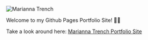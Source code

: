 ![Marianna Trench ](https://github.com/user-attachments/assets/48a3cb2d-4968-4a6b-b298-d82f3d08b2c8)


Welcome to my Github Pages Portfolio Site! 👋🏼

Take a look around here:  [Marianna Trench Portfolio Site](https://mariannatrench247.github.io/)
